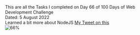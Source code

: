 This are all the Tasks I completed on Day 66 of 100 Days of Web Development Challenge<br>
Dated: 5 August 2022<br>
Learned a bit more about NodeJS
[My Tweet on this](https://twitter.com/Saurav_Navdhare/status/1555598612373340160)<br>
![66%](https://progress-bar.dev/66)<br>
